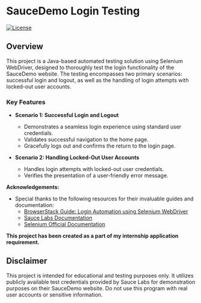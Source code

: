 # SauceDemo Login Testing
[![License](https://img.shields.io/badge/License-MIT-blue.svg)](https://opensource.org/licenses/MIT)
## Overview

This project is a Java-based automated testing solution using Selenium WebDriver, designed to thoroughly test the login functionality of the SauceDemo website. The testing encompasses two primary scenarios: successful login and logout, as well as the handling of login attempts with locked-out user accounts.

### Key Features

- **Scenario 1: Successful Login and Logout**
  - Demonstrates a seamless login experience using standard user credentials.
  - Validates successful navigation to the home page.
  - Gracefully logs out and confirms the return to the login page.

- **Scenario 2: Handling Locked-Out User Accounts**
  - Handles login attempts with locked-out user credentials.
  - Verifies the presentation of a user-friendly error message.

**Acknowledgements:**
- Special thanks to the following resources for their invaluable guides and documentation:
  - [BrowserStack Guide: Login Automation using Selenium WebDriver](https://www.browserstack.com/guide/login-automation-using-selenium-webdriver)
  - [Sauce Labs Documentation](https://docs.saucelabs.com/web-apps/automated-testing/selenium/)
  - [Selenium Official Documentation](https://www.selenium.dev/documentation/)

**This project has been created as a part of my internship application requirement.**

## Disclaimer

This project is intended for educational and testing purposes only. It utilizes publicly available test credentials provided by Sauce Labs for demonstration purposes on their SauceDemo website. Do not use this program with real user accounts or sensitive information.

